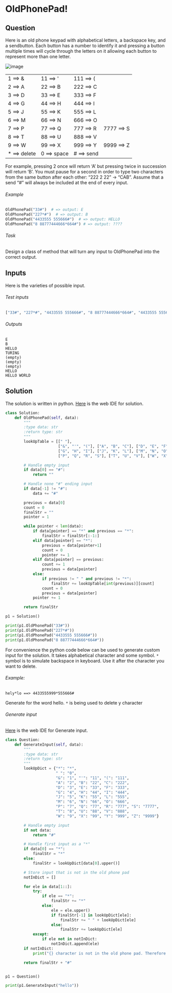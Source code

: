 # OldPhonePad!

## Question
Here is an old phone keypad with alphabetical letters, a backspace key, and a sendbutton. Each button has a number to identify it and pressing a button multiple times will cycle through the letters on it allowing each button to represent more than one letter.

![image](https://user-images.githubusercontent.com/101816109/189865394-2adb8c64-3292-46cb-a27b-51a13db6061e.png)

|          |          |           |            |
| ---      | ---      | ---       | ---        |
| 1 ==> &  | 11 ==> ' | 111 ==> ( |
| 2 ==> A  | 22 ==> B | 222 ==> C |
| 3 ==> D  | 33 ==> E | 333 ==> F |
| 4 ==> G  | 44 ==> H | 444 ==> I |
| 5 ==> J  | 55 ==> K | 555 ==> L |
| 6 ==> M  | 66 ==> N | 666 ==> O |
| 7 ==> P  | 77 ==> Q | 777 ==> R | 7777 ==> S |
| 8 ==> T  | 88 ==> U | 888 ==> V |
| 9 ==> W  | 99 ==> X | 999 ==> Y | 9999 ==> Z |
| * ==> delete  | 0 ==> space | # ==> send |

For example, pressing 2 once will return ‘A’ but pressing twice in succession will return ‘B’. You must pause for a second in order to type two characters from the same button after each other: “222 2 22” -> “CAB”. Assume that a send “#” will always be included at the end of every input.

###### Example
```python
OldPhonePad("33#")  # => output: E
OldPhonePad("227*#")  # => output: B
OldPhonePad("4433555 555666#")  # => output: HELLO
OldPhonePad("8 88777444666*664#") # => output: ????
```
###### Task
Design a class of method that will turn any input to OldPhonePad into the correct output.
## Inputs
Here is the varieties of possible input.
###### Test inputs
```python
["33#", "227*#", "4433555 555666#", "8 88777444666*664#", "4433555 555666********#", "#", "*********#", "*4433555 555666#", "*****4433555999*****4433555 555666096667775553#"]
```
###### Outputs
```
E
B
HELLO
TURING
(empty)
(empty)
(empty)
HELLO
HELLO WORLD
```
## Solution
The solution is written in python. [Here](https://www.online-python.com/p0J1xiWQjh) is the web IDE for solution.
```python
class Solution:
    def OldPhonePad(self, data):
        """
        :type data: str
        :return type: str
        """
        lookUpTable = [[" "],
                       ["&", "'", "("], ["A", "B", "C"], ["D", "E", "F"],
                       ["G", "H", "I"], ["J", "K", "L"], ["M", "N", "O"],
                       ["P", "Q", "R", "S"], ["T", "U", "V"], ["W", "X", "Y", "Z"]]

        # Handle empty input
        if data[0] == "#":
            return ""

        # Handle none "#" ending input
        if data[-1] != "#":
            data += "#"

        previous = data[0]
        count = 0
        finalStr = ""
        pointer = 1

        while pointer < len(data):
            if data[pointer] == "*" and previous == "*":
                finalStr = finalStr[:-1:]
            elif data[pointer] == "*":
                previous = data[pointer+1]
                count = 0
                pointer += 1
            elif data[pointer] == previous:
                count += 1
                previous = data[pointer]
            else:
                if previous != " " and previous != "*":
                    finalStr += lookUpTable[int(previous)][count]
                count = 0
                previous = data[pointer]
            pointer += 1

        return finalStr

p1 = Solution()

print(p1.OldPhonePad("33#"))
print(p1.OldPhonePad("227*#"))
print(p1.OldPhonePad("4433555 555666#"))
print(p1.OldPhonePad("8 88777444666*664#"))
```

For convenience the python code below can be used to generate custom input for the solution. It takes alphabetical character and some symbol.
````*```` symbol is to simulate backspace in keyboard. Use it after the character you want to delete. <br />
###### Example:
```
hely*lo ==> 4433555999*555666#
```
Generate for the word hello. ````*```` is being used to delete y character
###### Generate input
[Here](https://www.online-python.com/5Ka4pYClUJ) is the web IDE for Generate input.
```python
class Question:
    def GenerateInput(self, data):
        """
        :type data: str
        :return type: str
        """
        lookUpDict = {"*": "*",
                      " ": "0",
                      "&": "1", "'": "11", "(": "111",
                      "A": "2", "B": "22", "C": "222",
                      "D": "3", "E": "33", "F": "333",
                      "G": "4", "H": "44", "I": "444",
                      "J": "5", "K": "55", "L": "555",
                      "M": "6", "N": "66", "O": "666",
                      "P": "7", "Q": "77", "R": "777", "S": "7777",
                      "T": "8", "U": "88", "V": "888",
                      "W": "9", "X": "99", "Y": "999", "Z": "9999"}

        # Handle empty input
        if not data:
            return "#"

        # Handle first input as a "*"
        if data[0] == "*":
            finalStr = "*"
        else:
            finalStr = lookUpDict[data[0].upper()]

        # Store input that is not in the old phone pad
        notInDict = []

        for ele in data[1::]:
            try:
                if ele == "*":
                    finalStr += "*"
                else:
                    ele = ele.upper()
                    if finalStr[-1] in lookUpDict[ele]:
                        finalStr += " " + lookUpDict[ele]
                    else:
                        finalStr += lookUpDict[ele]
            except:
                if ele not in notInDict:
                    notInDict.append(ele)
        if notInDict:
            print("{} character is not in the old phone pad. Therefore it is being removed from the output string.".format(notInDict))

        return finalStr + "#"


p1 = Question()

print(p1.GenerateInput("hello"))
```
